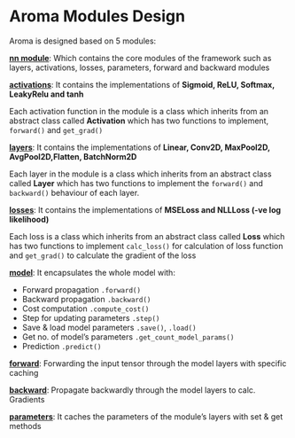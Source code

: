# Aroma Modules Design

Aroma is designed based on 5 modules:

[**nn module**](nn/): Which contains the core modules of the framework such as layers, activations, losses, parameters, forward and backward modules

[**activations**](nn/activations.py):
It contains the implementations of **Sigmoid, ReLU, Softmax, LeakyRelu and tanh**

Each activation function in the module is a class which inherits from an abstract class called **Activation** which has two functions to implement, `forward()` and `get_grad()`

[**layers**](nn/layers.py): 
It contains the implementations of **Linear, Conv2D, MaxPool2D, AvgPool2D,Flatten, BatchNorm2D**

Each layer in the module is a class which inherits from an abstract class called **Layer** which has two functions to implement the `forward()` and `backward()` behaviour of each layer.


[**losses**](nn/loss.py):
It contains the implementations of **MSELoss and NLLLoss (-ve log likelihood)**

Each loss is a class which inherits from an abstract class called **Loss** which has two functions to implement `calc_loss()` for calculation of loss function and `get_grad()` to calculate the gradient of the loss

[**model**](nn/model.py):
It encapsulates the whole model with:
- Forward propagation `.forward()`
- Backward propagation `.backward()`
- Cost computation `.compute_cost()`
- Step for updating parameters `.step()`
- Save & load model parameters `.save()`, `.load()`
- Get no. of model’s parameters `.get_count_model_params()`
- Prediction `.predict()`

[**forward**](nn/forward.py):
Forwarding the input tensor through the model layers with specific caching 

[**backward**](nn/backpropagation.py):
Propagate backwardly through the model layers to calc. Gradients  

[**parameters**](nn/parameters.py): 
It caches the parameters of the module’s layers with set & get methods

